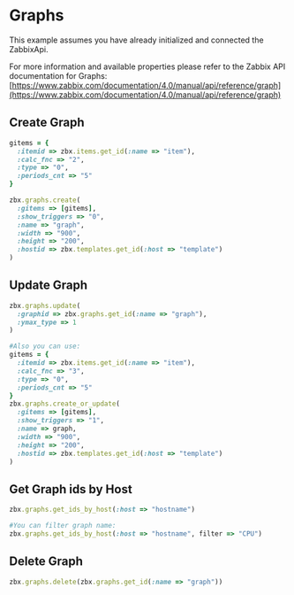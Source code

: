 # Graphs

This example assumes you have already initialized and connected the ZabbixApi.

For more information and available properties please refer to the Zabbix API documentation for Graphs:
[https://www.zabbix.com/documentation/4.0/manual/api/reference/graph](https://www.zabbix.com/documentation/4.0/manual/api/reference/graph)

## Create Graph
```ruby
gitems = {
  :itemid => zbx.items.get_id(:name => "item"),
  :calc_fnc => "2",
  :type => "0",
  :periods_cnt => "5"
}

zbx.graphs.create(
  :gitems => [gitems],
  :show_triggers => "0",
  :name => "graph",
  :width => "900",
  :height => "200",
  :hostid => zbx.templates.get_id(:host => "template")
)
```

## Update Graph
```ruby
zbx.graphs.update(
  :graphid => zbx.graphs.get_id(:name => "graph"),
  :ymax_type => 1
)

#Also you can use:
gitems = {
  :itemid => zbx.items.get_id(:name => "item"),
  :calc_fnc => "3",
  :type => "0",
  :periods_cnt => "5"
}
zbx.graphs.create_or_update(
  :gitems => [gitems],
  :show_triggers => "1",
  :name => graph,
  :width => "900",
  :height => "200",
  :hostid => zbx.templates.get_id(:host => "template")
)
```

## Get Graph ids by Host ###
```ruby
zbx.graphs.get_ids_by_host(:host => "hostname")

#You can filter graph name:
zbx.graphs.get_ids_by_host(:host => "hostname", filter => "CPU")
```

## Delete Graph
```ruby
zbx.graphs.delete(zbx.graphs.get_id(:name => "graph"))
```

